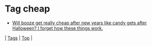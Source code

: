 <!--
title: Tag cheap
date: 2020-06-28T15:26:59.190Z
tags:
-->
# Tag cheap

 * [Will booze get really cheap after new years like candy gets after Halloween? I forget how these things work.](71878686514.md)

| [Tags](tags.md) | [Top](index.md) |
